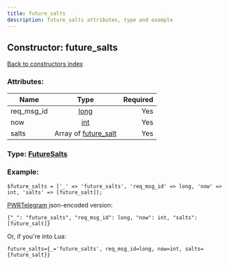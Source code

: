 ```yaml
---
title: future_salts
description: future_salts attributes, type and example
---
```

## Constructor: future\_salts  
[Back to constructors index](index.md)



### Attributes:

| Name     |    Type       | Required |
|----------|:-------------:|---------:|
|req\_msg\_id|[long](../types/long.md) | Yes|
|now|[int](../types/int.md) | Yes|
|salts|Array of [future\_salt](../constructors/future_salt.md) | Yes|



### Type: [FutureSalts](../types/FutureSalts.md)


### Example:

```
$future_salts = ['_' => 'future_salts', 'req_msg_id' => long, 'now' => int, 'salts' => [future_salt]];
```  

[PWRTelegram](https://pwrtelegram.xyz) json-encoded version:

```
{"_": "future_salts", "req_msg_id": long, "now": int, "salts": [future_salt]}
```


Or, if you're into Lua:  


```
future_salts={_='future_salts', req_msg_id=long, now=int, salts={future_salt}}

```


